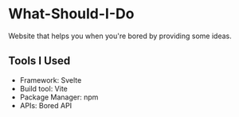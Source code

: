 # What-Should-I-Do
Website that helps you when you're bored by providing some ideas.

## Tools I Used
- Framework: Svelte
- Build tool: Vite
- Package Manager: npm
- APIs: Bored API
